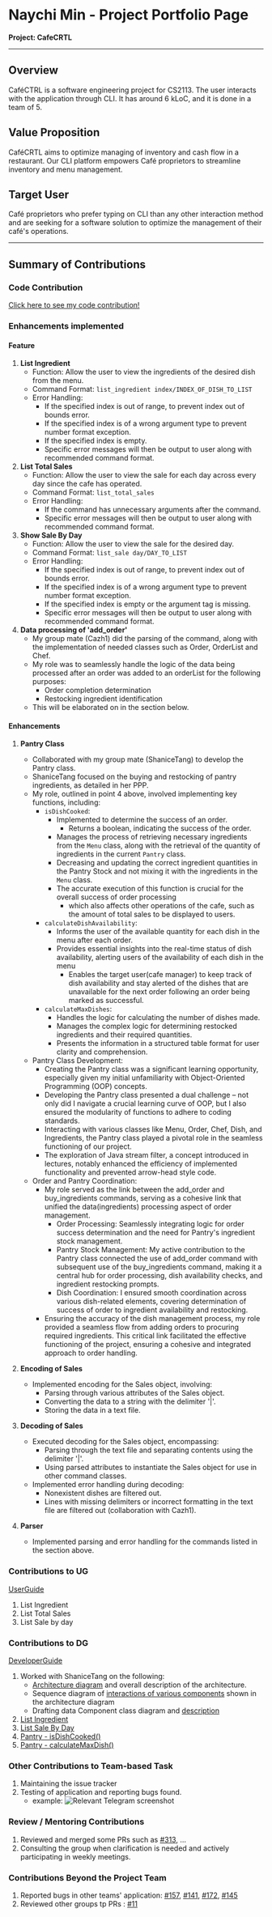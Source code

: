 # Naychi Min - Project Portfolio Page
**Project: CafeCRTL**

-----------------------------------------------------------------------------------------------
## **Overview**
CaféCTRL is a software engineering project for CS2113. The user interacts with the application through CLI. It has around 6 kLoC, and it is done in a team of 5.

## **Value Proposition**
CaféCRTL aims to optimize managing of inventory and cash flow in a restaurant. Our CLI platform empowers Café proprietors to streamline inventory and menu management.

## **Target User**
Café proprietors who prefer typing on CLI than any other interaction method and are seeking for a software solution to optimize the management of their café's operations.

-----------------------------------------------------------------------------------------------
## Summary of Contributions

### Code Contribution
[Click here to see my code contribution!](https://nus-cs2113-ay2324s1.github.io/tp-dashboard/?search=&sort=groupTitle&sortWithin=title&timeframe=commit&mergegroup=&groupSelect=groupByRepos&breakdown=true&checkedFileTypes=functional-code~test-code~docs&since=2023-09-22&tabOpen=true&tabType=authorship&zFR=false&tabAuthor=NaychiMin&tabRepo=AY2324S1-CS2113-T17-2%2Ftp%5Bmaster%5D&authorshipIsMergeGroup=false&authorshipFileTypes=functional-code~test-code~docs&authorshipIsBinaryFileTypeChecked=false&authorshipIsIgnoredFilesChecked=false)

### Enhancements implemented

#### Feature

1. **List Ingredient**
    - Function: Allow the user to view the ingredients of the desired dish from the menu.
    - Command Format: `list_ingredient index/INDEX_OF_DISH_TO_LIST`
    - Error Handling:
        - If the specified index is out of range, to prevent index out of bounds error.
        - If the specified index is of a wrong argument type to prevent number format exception.
        - If the specified index is empty.
        - Specific error messages will then be output to user along with recommended command format.
2. **List Total Sales**
    - Function: Allow the user to view the sale for each day across every day since the cafe has operated.
    - Command Format: `list_total_sales`
    - Error Handling:
      - If the command has unnecessary arguments after the command.
      - Specific error messages will then be output to user along with recommended command format.
3. **Show Sale By Day** 
    - Function: Allow the user to view the sale for the desired day. <br>
    - Command Format: `list_sale day/DAY_TO_LIST` <br>
    - Error Handling:
      - If the specified index is out of range, to prevent index out of bounds error.
      - If the specified index is of a wrong argument type to prevent number format exception.
      - If the specified index is empty or the argument tag is missing.
      - Specific error messages will then be output to user along with recommended command format.
4. **Data processing of 'add_order'**
   - My group mate (Cazh1) did the parsing of the command, along with the implementation of needed classes such as Order, OrderList and Chef.
   - My role was to seamlessly handle the logic of the data being processed after an order was added to an orderList for the following purposes:
     - Order completion determination
     - Restocking ingredient identification
   - This will be elaborated on in the section below.

#### Enhancements
1. **Pantry Class**
    - Collaborated with my group mate (ShaniceTang) to develop the Pantry class.
    - ShaniceTang focused on the buying and restocking of pantry ingredients, as detailed in her PPP.
    - My role, outlined in point 4 above, involved implementing key functions, including:
        - `isDishCooked`:
            - Implemented to determine the success of an order.
              - Returns a boolean, indicating the success of the order.
            - Manages the process of retrieving necessary ingredients from the `Menu` class, along with the retrieval of the quantity of ingredients in the current `Pantry` class.
            - Decreasing and updating the correct ingredient quantities in the Pantry Stock and not mixing it with the ingredients in the `Menu` class.
            - The accurate execution of this function is crucial for the overall success of order processing
              - which also affects other operations of the cafe, such as the amount of total sales to be displayed to users.
        - `calculateDishAvailability`:
            - Informs the user of the available quantity for each dish in the menu after each order.
            - Provides essential insights into the real-time status of dish availability, alerting users of the availability of each dish in the menu
              - Enables the target user(cafe manager) to keep track of dish availability and stay alerted of the dishes that are unavailable for the next order following an order being marked as successful.
        - `calculateMaxDishes`:
            - Handles the logic for calculating the number of dishes made.
            - Manages the complex logic for determining restocked ingredients and their required quantities.
            - Presents the information in a structured table format for user clarity and comprehension.
    - Pantry Class Development:
      - Creating the Pantry class was a significant learning opportunity, especially given my initial unfamiliarity with Object-Oriented Programming (OOP) concepts. 
      - Developing the Pantry class presented a dual challenge – not only did I navigate a crucial learning curve of OOP, but I also ensured the modularity of functions to adhere to coding standards. 
      - Interacting with various classes like Menu, Order, Chef, Dish, and Ingredients, the Pantry class played a pivotal role in the seamless functioning of our project. 
      - The exploration of Java stream filter, a concept introduced in lectures, notably enhanced the efficiency of implemented functionality and prevented arrow-head style code.
    - Order and Pantry Coordination:
      - My role served as the link between the add_order and buy_ingredients commands, serving as a cohesive link that unified the data(ingredients) processing aspect of order management.
         - Order Processing: Seamlessly integrating logic for order success determination and the need for Pantry's ingredient stock management.
         - Pantry Stock Management: My active contribution to the Pantry class connected the use of add_order command with subsequent use of the buy_ingredients command, making it a central hub for order processing, dish availability checks, and ingredient restocking prompts.
         - Dish Coordination: I ensured smooth coordination across various dish-related elements, covering determination of success of order to ingredient availability and restocking.
      - Ensuring the accuracy of the dish management process, my role provided a seamless flow from adding orders to procuring required ingredients. This critical link facilitated the effective functioning of the project, ensuring a cohesive and integrated approach to order handling.

2. **Encoding of Sales**
    - Implemented encoding for the Sales object, involving:
        - Parsing through various attributes of the Sales object.
        - Converting the data to a string with the delimiter '|'.
        - Storing the data in a text file.

3. **Decoding of Sales**
    - Executed decoding for the Sales object, encompassing:
        - Parsing through the text file and separating contents using the delimiter '|'.
        - Using parsed attributes to instantiate the Sales object for use in other command classes.
    - Implemented error handling during decoding:
        - Nonexistent dishes are filtered out.
        - Lines with missing delimiters or incorrect formatting in the text file are filtered out (collaboration with Cazh1).

4. **Parser**
    - Implemented parsing and error handling for the commands listed in the section above.

### Contributions to UG
[UserGuide](https://ay2324s1-cs2113-t17-2.github.io/tp/UserGuide.html)

1. List Ingredient
2. List Total Sales
3. List Sale by day

### Contributions to DG
[DeveloperGuide](https://ay2324s1-cs2113-t17-2.github.io/tp/DeveloperGuide.html)
1. Worked with ShaniceTang on the following:
   - [Architecture diagram](https://ay2324s1-cs2113-t17-2.github.io/tp/DeveloperGuide.html#architecture) and overall description of the architecture. 
   - Sequence diagram of [interactions of various components](https://ay2324s1-cs2113-t17-2.github.io/tp/DeveloperGuide.html#how-the-architecture-components-interact-with-each-other) shown in the architecture diagram
   - Drafting data Component class diagram and [description](https://ay2324s1-cs2113-t17-2.github.io/tp/DeveloperGuide.html#data-component)
2. [List Ingredient](https://ay2324s1-cs2113-t17-2.github.io/tp/DeveloperGuide.html#list-ingredients) 
3. [List Sale By Day](https://ay2324s1-cs2113-t17-2.github.io/tp/DeveloperGuide.html#list-sale-by-day)
4. [Pantry - isDishCooked()](https://ay2324s1-cs2113-t17-2.github.io/tp/DeveloperGuide.html#pantry---isdishcooked)
5. [Pantry - calculateMaxDish()](https://ay2324s1-cs2113-t17-2.github.io/tp/DeveloperGuide.html#pantry---calculatemaxdish)

### Other Contributions to Team-based Task
1. Maintaining the issue tracker
2. Testing of application and reporting bugs found. 
   - example:  ![Relevant Telegram screenshot](../images_PPP/naychi/exampleOfBugReport.png)

### Review / Mentoring Contributions
1. Reviewed and merged some PRs such as [#313](https://github.com/AY2324S1-CS2113-T17-2/tp/pull/313), ...
2. Consulting the group when clarification is needed and actively participating in weekly meetings.

### Contributions Beyond the Project Team
1. Reported bugs in other teams' application: [#157](https://github.com/AY2324S1-CS2113T-W11-2/tp/issues/157), [#141](https://github.com/AY2324S1-CS2113T-W11-2/tp/issues/141), [#172](https://github.com/AY2324S1-CS2113T-W11-2/tp/issues/172), [#145](https://github.com/AY2324S1-CS2113T-W11-2/tp/issues/145)
2. Reviewed other groups tp PRs : [#11](https://github.com/nus-cs2113-AY2324S1/tp/pull/11/files)
